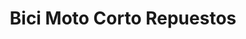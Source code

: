 ---
title: "Bici Moto Corto Repuestos"
url: /margarita-belen/bici-moto-corto-repuestos/
shop: motocicleta
---